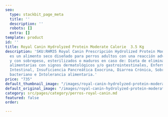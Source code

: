 ```yaml
---
seo:
  type: stackbit_page_meta
  title: ''
  description: ''
  robots: []
  extra: []
template: product
id: ''
title: Royal Canin Hydrolyzed Protein Moderate Calorie  3.5 Kg
description: 'SKU:RHM35 Royal Canin Prescripción Hydrolized Protein Moderate Calorie
  es un alimento seco diseñado para perros adultos con una reacción adversa al alimento
  y con sobrepeso, esterilizados o maduros en caso de: Dieta de eliminación, Alergias
  alimentarias con signos dermatológicos y/o gastrointestinales, Enfermedad Inflamatoria
  Intestinal, Insuficiencia Pancreática Exocrina, Diarrea Crónica, Sobre crecimiento
  bacteriano e Intolerancia alimentaria.'
price: "735"
default_thumbnail_image: "/images/royal-canin-hydrolyzed-protein-moderate-calorie.jpg"
default_original_image: "/images/royal-canin-hydrolyzed-protein-moderate-calorie.jpg"
category: src/pages/category/perros-royal-canin.md
featured: false
order: 

---
```

